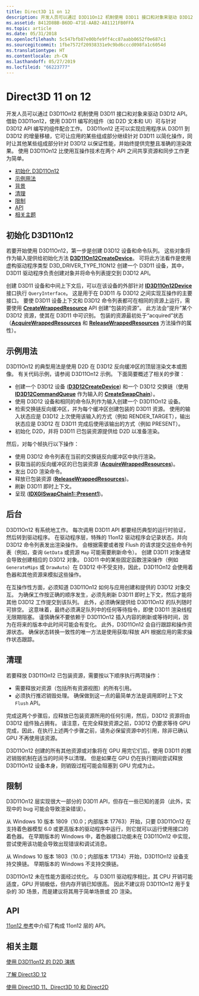 ```yaml
---
title: Direct3D 11 on 12
description: 开发人员可以通过 D3D11On12 机制使用 D3D11 接口和对象来驱动 D3D12 API。
ms.assetid: 8412D8BB-B6DD-471E-AAB2-A81121FB0FFA
ms.topic: article
ms.date: 05/31/2018
ms.openlocfilehash: 5c547bfb87e00bfe9ff4cc87aabb0652f0e687c1
ms.sourcegitcommit: 1fbe7572f20938331e9c9bd6cccd098fa1c6054d
ms.translationtype: HT
ms.contentlocale: zh-CN
ms.lasthandoff: 05/27/2019
ms.locfileid: "66223777"
---
```

# <a name="direct3d-11-on-12"></a>Direct3D 11 on 12

开发人员可以通过 D3D11On12 机制使用 D3D11 接口和对象来驱动 D3D12 API。 借助 D3D11on12，使用 D3D11 编写的组件（如 D2D 文本和 UI）可与针对 D3D12 API 编写的组件配合工作。 D3D11on12 还可以实现应用程序从 D3D11 到 D3D12 的增量移植，它可让应用的某些组成部分继续针对 D3D11 以简化操作，同时让其他某些组成部分针对 D3D12 以保证性能，并始终提供完整且准确的渲染效果。 使用 D3D11On12 比使用互操作技术在两个 API 之间共享资源和同步工作更为简单。

-   [初始化 D3D11On12](#initializing-d3d11on12)
-   [示例用法](#example-usage)
-   [背景](#background)
-   [清理](#cleaning-up)
-   [限制](#limitations)
-   [API](#apis)
-   [相关主题](#related-topics)

## <a name="initializing-d3d11on12"></a>初始化 D3D11On12

若要开始使用 D3D11On12，第一步是创建 D3D12 设备和命令队列。 这些对象将作为输入提供给初始化方法 [**D3D11On12CreateDevice**](/windows/desktop/api/d3d11on12/nf-d3d11on12-d3d11on12createdevice)。 可将此方法看作是使用虚构驱动程序类型 D3D\_DRIVER\_TYPE\_11ON12 创建一个 D3D11 设备，其中，D3D11 驱动程序负责创建对象并将命令列表提交到 D3D12 API。

创建 D3D11 设备和中间上下文后，可以在该设备的外部针对 [**ID3D11On12Device**](/windows/desktop/api/d3d11on12/nn-d3d11on12-id3d11on12device) 接口执行 `QueryInterface`。 这是用于在 D3D11 与 D3D12 之间实现互操作的主要接口。 要使 D3D11 设备上下文和 D3D12 命令列表都可在相同的资源上运行，需要使用 [**CreateWrappedResource**](/windows/desktop/api/d3d11on12/nf-d3d11on12-id3d11on12device-createwrappedresource) API 创建“包装的资源”。 此方法会“提升”某个 D3D12 资源，使其在 D3D11 中可识别。 包装的资源最初处于“acquired”状态（[**AcquireWrappedResources**](/windows/desktop/api/d3d11on12/nf-d3d11on12-id3d11on12device-acquirewrappedresources) 和 [**ReleaseWrappedResources**](/windows/desktop/api/d3d11on12/nf-d3d11on12-id3d11on12device-releasewrappedresources) 方法操作的属性）。

## <a name="example-usage"></a>示例用法

D3D11On12 的典型用法是使用 D2D 在 D3D12 反向缓冲区的顶层渲染文本或图像。 有关代码示例，请参阅 D3D11On12 示例。 下面简要概述了相关的步骤：

-   创建一个 D3D12 设备 ([**D3D12CreateDevice**](/windows/desktop/api/D3D12/nf-d3d12-d3d12createdevice)) 和一个 D3D12 交换链（使用 [**ID3D12CommandQueue**](/windows/desktop/api/D3D12/nn-d3d12-id3d12commandqueue) 作为输入的 [**CreateSwapChain**](https://msdn.microsoft.com/library/windows/desktop/bb174537)）。
-   使用 D3D12 设备和相同的命令队列作为输入创建一个 D3D11On12 设备。
-   检索交换链反向缓冲区，并为每个缓冲区创建包装的 D3D11 资源。 使用的输入状态应是 D3D12 上次使用该输入的方式（例如 RENDER\_TARGET），输出状态应是 D3D12 在 D3D11 完成后使用该输出的方式（例如 PRESENT）。
-   初始化 D2D，并将 D3D11 已包装资源提供给 D2D 以准备渲染。

然后，对每个帧执行以下操作：

-   使用 D3D12 命令列表在当前的交换链反向缓冲区中执行渲染。
-   获取当前的反向缓冲区的已包装资源 ([**AcquireWrappedResources**](/windows/desktop/api/d3d11on12/nf-d3d11on12-id3d11on12device-acquirewrappedresources))。
-   发出 D2D 渲染命令。
-   释放已包装资源 ([**ReleaseWrappedResources**](/windows/desktop/api/d3d11on12/nf-d3d11on12-id3d11on12device-releasewrappedresources))。
-   刷新 D3D11 即时上下文。
-   呈现 ([**IDXGISwapChain1::Present1**](https://msdn.microsoft.com/library/windows/desktop/hh446797))。

## <a name="background"></a>后台

D3D11On12 有系统地工作。 每次调用 D3D11 API 都要经历典型的运行时验证，然后转到驱动程序。 在驱动程序层，特殊的 11on12 驱动程序会记录状态，并向 D3D12 命令列表发出渲染操作。 会根据需要或者按 Flush 的请求提交这些命令列表（例如，查询 `GetData` 或资源 `Map` 可能需要刷新命令）。 创建 D3D11 对象通常会导致创建相应的 D3D12 对象。 D3D11 中的某些固定函数渲染操作（例如 `GenerateMips` 或 `DrawAuto`）在 D3D12 中不受支持，因此，D3D11On12 会使用着色器和其他资源来模拟这些操作。

在互操作性方面，必须知道 D3D11On12 如何与应用创建和提供的 D3D12 对象交互。 为确保工作按正确的顺序发生，必须先刷新 D3D11 即时上下文，然后才能将其他 D3D12 工作提交到该队列。 此外，必须确保提供给 D3D11On12 的队列随时可排空。 这意味着，最终必须满足队列中的任何等待指令，即使 D3D11 渲染线程无限期阻塞。 谨慎确保不要依赖于 D3D11On12 插入内容的刷新或等待时间，因为在将来的版本中此时间可能会有变化。 此外，D3D11On12 会自行跟踪和操作资源状态。 确保状态转换一致性的唯一方法是使用获取/释放 API 根据应用的需求操作状态跟踪。

## <a name="cleaning-up"></a>清理

若要释放 D3D11On12 已包装资源，需要按以下顺序执行两项操作：

-   需要释放对资源（包括所有资源视图）的所有引用。
-   必须执行推迟销毁处理。 确保做到这一点的最简单方法是调用即时上下文 `Flush` API。

完成这两个步骤后，应释放已包装资源所用的任何引用，然后，D3D12 资源将由 D3D12 组件独占拥有。 请注意，在完全释放资源之前，D3D12 仍要求等待 GPU 完成，因此，在执行上述两个步骤之前，请务必保留资源中的引用，除非已确认 GPU 不再使用该资源。

D3D11On12 创建的所有其他资源或对象将在 GPU 用完它们后，使用 D3D11 的推迟销毁机制在适当的时间予以清理。 但是如果在 GPU 仍在执行期间尝试释放 D3D11On12 设备本身，则销毁过程可能会阻塞到 GPU 完成为止。

## <a name="limitations"></a>限制

D3D11On12 层实现很大一部分的 D3D11 API，但存在一些已知的差异（此外，实现中的 bug 可能会导致渲染错误）。

从 Windows 10 版本 1809（10.0；内部版本 17763）开始，只要 D3D11On12 在支持着色器模型 6.0 或更高版本的驱动程序中运行，则它就可以运行使用接口的着色器。 在早期版本的 Windows 中，着色器接口功能未在 D3D11On12 中实现，尝试使用该功能会导致出现错误和调试消息。

从 Windows 10 版本 1803（10.0；内部版本 17134）开始，D3D11On12 设备支持交换链。 早期版本的 Windows 不支持交换链。

D3D11On12 未在性能方面经过优化。 与 D3D11 驱动程序相比，其 CPU 开销可能适度，GPU 开销极低，但内存开销已知很高。 因此不建议将 D3D11On12 用于复杂的 3D 场景，而是建议将其用于简单场景或 2D 渲染。

## <a name="apis"></a>API

[11on12 参考](direct3d-11on12-reference.md)中介绍了构成 11on12 层的 API。

## <a name="related-topics"></a>相关主题

<dl> <dt>

[使用 D3D11on12 的 D2D 演练](d2d-using-d3d11on12.md)
</dt> <dt>

[了解 Direct3D 12](directx-12-getting-started.md)
</dt> <dt>

[使用 Direct3D 11、Direct3D 10 和 Direct2D](direct3d-12-interop.md)
</dt> </dl>

 

 




